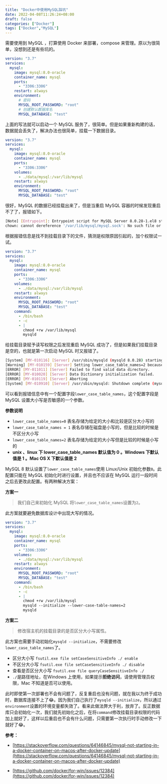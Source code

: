 ```yaml
---
title: "Docker中使用MySQL踩坑"
date: 2022-04-08T11:26:24+08:00
draft: false
categories: ["Docker"]
tags: ["Docker","MySQL"]
---
```


需要使用到 MySQL ，打算使用 Docker 来部署，compose 来管理。原以为很简单，没想到还是有些坑的。

```yaml
version: "3.7"
services:
  mysql:
    image: mysql:8.0-oracle
    container_name: mysql
    ports:
      - "3306:3306"
    restart: always
    environment:
      # 密码
      MYSQL_ROOT_PASSWORD: "root"
      # 创建默认数据库名
      MYSQL_DATABASE: "test"
```

上面的写法就可以启动一个 MySQL 服务了，很简单。但是如果重新构建的话，数据就会丢失了，解决办法也很简单，挂载一下数据目录。

```yaml
version: "3.7"
services:
  mysql:
    image: mysql:8.0-oracle
    container_name: mysql
    ports:
      - "3306:3306"
    volumes:
      - ./data/mysql:/var/lib/mysql
    restart: always
    environment:
      MYSQL_ROOT_PASSWORD: "root"
      MYSQL_DATABASE: "test"
```

很好，MySQL 的数据已经挂载出来了，但是当重启 MySQL 容器的时候发现重启不了了，报错如下。

```bash
[Note] [Entrypoint]: Entrypoint script for MySQL Server 8.0.28-1.el8 started.
chown: cannot dereference '/var/lib/mysql/mysql.sock': No such file or directory
```

根据报错信息是找不到挂载目录下的文件，猜测是权限原因引起的，加个权限试一试。

```yaml
version: "3.7"
services:
  mysql:
    image: mysql:8.0-oracle
    container_name: mysql
    ports:
      - "3306:3306"
    volumes:
      - ./data/mysql:/var/lib/mysql
    restart: always
    environment:
      MYSQL_ROOT_PASSWORD: "root"
      MYSQL_DATABASE: "test"
    command:
      - /bin/bash
      - -c
      - |
        chmod +rw /var/lib/mysql
        mysqld
```

给挂载目录赋予读写权限之后发现重启 MySQL 成功了，但是如果我们挂载目录是空的，也就是第一次启动 MySQL 时又报错了。

```bash
[System] [MY-010116] [Server] /usr/sbin/mysqld (mysqld 8.0.28) starting as process 1
[Warning] [MY-010159] [Server] Setting lower_case_table_names=2 because file system for /var/lib/mysql/ is case insensitive
[ERROR] [MY-011011] [Server] Failed to find valid data directory.
[ERROR] [MY-010020] [Server] Data Dictionary initialization failed.
[ERROR] [MY-010119] [Server] Aborting
[System] [MY-010910] [Server] /usr/sbin/mysqld: Shutdown complete (mysqld 8.0.28)  MySQL Community Server - GPL.
```

可以看到报错信息中有一个配置字段`lower_case_table_names`，这个配置字段是 MySQL 设置大小写是否敏感的一个参数。

**参数说明**

+ `lower_case_table_names=0` 表名存储为给定的大小和比较是区分大小写的
+ `lower_case_table_names = 1` 表名存储在磁盘是小写的，但是比较的时候是不区分大小写
+ `lower_case_table_names=2` 表名存储为给定的大小写但是比较的时候是小写的
+ **unix 、linux 下 lower_case_table_names 默认值为 0 。Windows 下默认值是 1 。Mac OS X 下默认值是 2**

MySQL 8 默认设置了`lower_case_table_names`使用 Linux/Unix 初始化参数`0`。此配置只能在 MySQL 初始化时进行设置，并且也不应该在 MySQL 运行一段时间之后去更改此配置。有两种解决方案：

**方案一**

> 我们自己来初始化 MySQL 将`lower_case_table_names`设置为`2`。

此方案就要避免数据库设计中出现大写的情况。

```yaml
version: "3.7"
services:
  mysql:
    image: mysql:8.0-oracle
    container_name: mysql
    ports:
      - "3306:3306"
    volumes:
      - ./data/mysql:/var/lib/mysql
    restart: always
    environment:
      MYSQL_ROOT_PASSWORD: "root"
      MYSQL_DATABASE: "test"
    command:
      - /bin/bash
      - -c
      - |
        chmod +rw /var/lib/mysql
        mysqld --initialize --lower-case-table-names=2
        mysqld
```

**方案二**

> 修改宿主机的挂载目录的是否区分大小写属性。

此方案也需要手动初始化`mysqld --initialize`，不需要修改`lower_case_table_names`了。

+ 区分大小写 `fsutil.exe file setCaseSensitiveInfo ./ enable`
+ 不区分大小写 `fsutil.exe file setCaseSensitiveInfo ./ disable`
+ 查看是否区分大小写 `fsutil.exe file queryCaseSensitiveInfo ./`
+ `./`是路径地址，在Windows 上使用，如果提示**拒绝访问**，请使用管理员权限，Mac 不知道是否可以使用。

此时即使第一次部署也不会有问题了，反复重启也没有问题，就在我以为终于成功时，数据库连接不上了:joy:。因为我们自己执行了`mysqld --initialize`，所以通过`environment`设置的环境变量都失效了。看来此做法弊大于利，放弃了。反正数据库只会初始化一次，我们就先初始化之后，在将`command`修改挂载目录权限的代码加上就好了，这样以后重启也不会有什么问题，只需要第一次执行时手动修改一下就好了:joy:。

**参考：**

+ [https://stackoverflow.com/questions/64146845/mysql-not-starting-in-a-docker-container-on-macos-after-docker-update](https://stackoverflow.com/questions/64146845/mysql-not-starting-in-a-docker-container-on-macos-after-docker-update)

+ [https://github.com/docker/for-win/issues/12384](https://github.com/docker/for-win/issues/12384)
